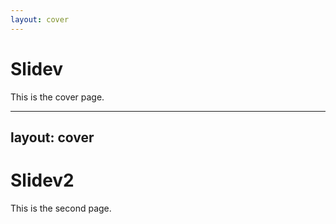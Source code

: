 ```yaml
---
layout: cover
---
```


# Slidev

This is the cover page.

---
layout: cover
---

# Slidev2

This is the second page.
